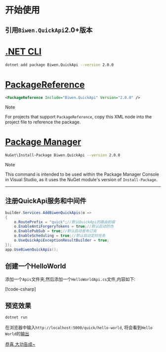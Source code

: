 ﻿开始使用
=====================

引用`Biwen.QuickApi`2.0+版本
---------------------

# [.NET CLI](#tab/cli)
```bash
dotnet add package Biwen.QuickApi --version 2.0.0
```

# [PackageReference](#tab/package-reference)
```xml
<PackageReference Include="Biwen.QuickApi" Version="2.0.0" />
```
> [!NOTE]
> For projects that support `PackageReference`, copy this XML node into the project file to reference the package.

# [Package Manager](#tab/package-manager)
```bash
NuGet\Install-Package Biwen.QuickApi --version 2.0.0
```
> [!NOTE]
> This command is intended to be used within the Package Manager Console in Visual Studio, as it uses the NuGet module's version of `Install-Package`.

---


注册QuickApi服务和中间件
---------------------

```csharp
builder.Services.AddBiwenQuickApis(o =>
{
    o.RoutePrefix = "quick";//默认QuickApi的路由前缀
    o.EnableAntiForgeryTokens = true;//默认启动防伪
    o.EnablePubSub = true;//默认启动发布订阅
    o.EnableScheduling = true;//默认启动定时任务
    o.UseQuickApiExceptionResultBuilder = true;
});
app.UseBiwenQuickApis();

```
创建一个HelloWorld
---------------------

添加一个`Apis`文件夹,然后添加一个`HelloWorldApi.cs`文件,内容如下:

[!code-csharp[](files/HelloWorldApi.cs.txt?highlight=4-6,11)]


预览效果
---------------------

```bash
dotnet run
```

在浏览器中输入`http://localhost:5000/quick/hello-world`,
将会看到`Hello World`的<a href="xref:System.String?displayProperty=fullName"/>输出

恭喜,大功告成~
